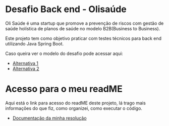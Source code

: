 # Desafio Back end - Olisaúde

Oli Saúde é uma startup que promove a prevenção de riscos com gestão de saúde holística de planos de saúde no modelo B2B(Business to Business). 

Este projeto tem como objetivo praticar com testes técnicos para back end utilizando Java Spring Boot. 

Caso queira ver o modelo do desafio pode acessar aqui:

* [Alternativa 1](https://github.com/olisaude/teste-dev-backend/tree/master)
* [Alternativa 2](https://github.com/henriquebenjamim/olisaude-teste-backend/tree/main/readme-oficial)

# Acesso para o meu readME

Aqui está o link para acesso do readME deste projeto, lá trago mais informações do que fiz, como organizei, como executar o código.

* [Documentação da minha resolução]()


